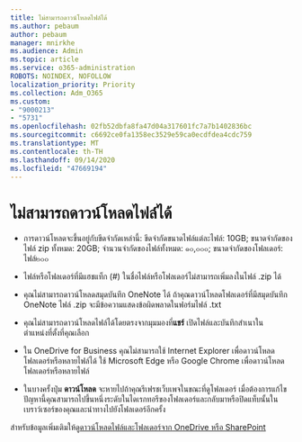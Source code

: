 ```yaml
---
title: ไม่สามารถดาวน์โหลดไฟล์ได้
ms.author: pebaum
author: pebaum
manager: mnirkhe
ms.audience: Admin
ms.topic: article
ms.service: o365-administration
ROBOTS: NOINDEX, NOFOLLOW
localization_priority: Priority
ms.collection: Adm_O365
ms.custom:
- "9000213"
- "5731"
ms.openlocfilehash: 02fb52dbfa8fa47d04a317601fc7a7b1402836bc
ms.sourcegitcommit: c6692ce0fa1358ec3529e59ca0ecdfdea4cdc759
ms.translationtype: MT
ms.contentlocale: th-TH
ms.lasthandoff: 09/14/2020
ms.locfileid: "47669194"
---
```

# <a name="unable-to-download-files"></a>ไม่สามารถดาวน์โหลดไฟล์ได้

- การดาวน์โหลดจะขึ้นอยู่กับขีดจำกัดเหล่านี้: ขีดจำกัดขนาดไฟล์แต่ละไฟล์: 10GB; ขนาดจำกัดของไฟล์ zip ทั้งหมด: 20GB; จำนวนจำกัดของไฟล์ทั้งหมด: ๑๐,๐๐๐; ขนาดจำกัดของโฟลเดอร์: ไฟล์๒๐๐
- ไฟล์หรือโฟลเดอร์ที่มีแฮชแท็ก (#) ในชื่อไฟล์หรือโฟลเดอร์ไม่สามารถเพิ่มลงในไฟล์ .zip ได้  
    
- คุณไม่สามารถดาวน์โหลดสมุดบันทึก OneNote ได้ ถ้าคุณดาวน์โหลดโฟลเดอร์ที่มีสมุดบันทึก OneNote ไฟล์ .zip จะมีข้อความแสดงข้อผิดพลาดในฟอร์มไฟล์ .txt  
    
- คุณไม่สามารถดาวน์โหลดไฟล์ได้โดยตรงจากมุมมองที่**แชร์** เปิดไฟล์และบันทึกสำเนาในตำแหน่งที่ตั้งที่คุณเลือก  
    
- ใน OneDrive for Business คุณไม่สามารถใช้ Internet Explorer เพื่อดาวน์โหลดโฟลเดอร์หรือหลายไฟล์ได้ ใช้ Microsoft Edge หรือ Google Chrome เพื่อดาวน์โหลดโฟลเดอร์หรือหลายไฟล์  
    
- ในบางครั้งปุ่ม **ดาวน์โหลด** จะหายไปถ้าคุณรีเฟรชเว็บเพจในขณะที่ดูโฟลเดอร์ เมื่อต้องการแก้ไขปัญหานี้คุณสามารถไปขึ้นหนึ่งระดับในไดเรกทอรีของโฟลเดอร์และกลับมาหรือปิดแท็บนั้นในเบราว์เซอร์ของคุณและนำทางไปยังโฟลเดอร์อีกครั้ง  
    
สำหรับข้อมูลเพิ่มเติมให้ดู[ดาวน์โหลดไฟล์และโฟลเดอร์จาก OneDrive หรือ SharePoint](https://support.office.com/article/download-files-and-folders-from-onedrive-or-sharepoint-5c7397b7-19c7-4893-84fe-d02e8fa5df05)